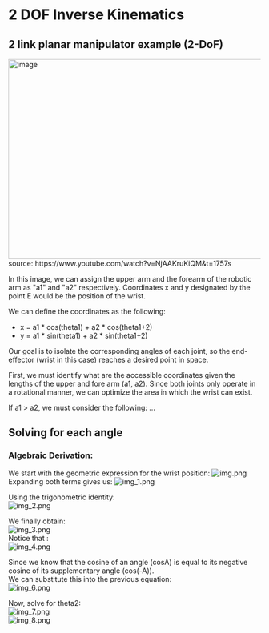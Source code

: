 # 2 DOF Inverse Kinematics

## 2 link planar manipulator example (2-DoF)

<img width="666" height="400" alt="image" src="https://github.com/user-attachments/assets/4d727d28-2cc0-4901-99aa-b7a712daf959" />
source: https://www.youtube.com/watch?v=NjAAKruKiQM&t=1757s

In this image, we can assign the upper arm and the forearm of the robotic arm as "a1" and "a2" respectively. Coordinates x and y designated by the point E would be the position of the wrist.

We can define the coordinates as the following:
* x = a1 * cos(theta1) + a2 * cos(theta1+2)
* y = a1 * sin(theta1) + a2 * sin(theta1+2)

Our goal is to isolate the corresponding angles of each joint, so the end-effector (wrist in this case) reaches a desired point in space.

First, we must identify what are the accessible coordinates given the lengths of the upper and fore arm (a1, a2). Since both joints only operate in a rotational manner, we can optimize the area in which the wrist can exist.

If a1 > a2, we must consider the following:
...

## Solving for each angle

### Algebraic Derivation:

We start with the geometric expression for the wrist position:
![img.png](../image%20folder/img.png) <br>
Expanding both terms gives us:
![img_1.png](../image%20folder/img_1.png) <br>

Using the trigonometric identity: <br>
![img_2.png](../image%20folder/img_2.png) <br>

We finally obtain: <br>
![img_3.png](../image%20folder/img_3.png) <br>
Notice that : <br>
![img_4.png](../image%20folder/img_4.png) <br>

Since we know that the cosine of an angle (cosA) is equal to its negative cosine of its supplementary angle (cos(-A)). <br>
We can substitute this into the previous equation: <br>
![img_6.png](../image%20folder/img_6.png) <br>

Now, solve for theta2: <br>
![img_7.png](../image%20folder/img_7.png) <br>
![img_8.png](../image%20folder/img_8.png) <br>

